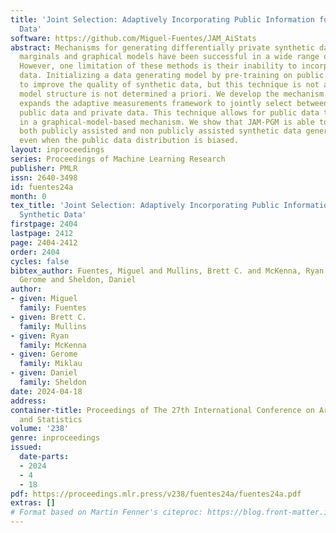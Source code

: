 ```yaml
---
title: 'Joint Selection: Adaptively Incorporating Public Information for Private Synthetic
  Data'
software: https://github.com/Miguel-Fuentes/JAM_AiStats
abstract: Mechanisms for generating differentially private synthetic data based on
  marginals and graphical models have been successful in a wide range of settings.
  However, one limitation of these methods is their inability to incorporate public
  data. Initializing a data generating model by pre-training on public data has shown
  to improve the quality of synthetic data, but this technique is not applicable when
  model structure is not determined a priori. We develop the mechanism JAM-PGM, which
  expands the adaptive measurements framework to jointly select between measuring
  public data and private data. This technique allows for public data to be included
  in a graphical-model-based mechanism. We show that JAM-PGM is able to outperform
  both publicly assisted and non publicly assisted synthetic data generation mechanisms
  even when the public data distribution is biased.
layout: inproceedings
series: Proceedings of Machine Learning Research
publisher: PMLR
issn: 2640-3498
id: fuentes24a
month: 0
tex_title: 'Joint Selection: Adaptively Incorporating Public Information for Private
  Synthetic Data'
firstpage: 2404
lastpage: 2412
page: 2404-2412
order: 2404
cycles: false
bibtex_author: Fuentes, Miguel and Mullins, Brett C. and McKenna, Ryan and Miklau,
  Gerome and Sheldon, Daniel
author:
- given: Miguel
  family: Fuentes
- given: Brett C.
  family: Mullins
- given: Ryan
  family: McKenna
- given: Gerome
  family: Miklau
- given: Daniel
  family: Sheldon
date: 2024-04-18
address:
container-title: Proceedings of The 27th International Conference on Artificial Intelligence
  and Statistics
volume: '238'
genre: inproceedings
issued:
  date-parts:
  - 2024
  - 4
  - 18
pdf: https://proceedings.mlr.press/v238/fuentes24a/fuentes24a.pdf
extras: []
# Format based on Martin Fenner's citeproc: https://blog.front-matter.io/posts/citeproc-yaml-for-bibliographies/
---
```

